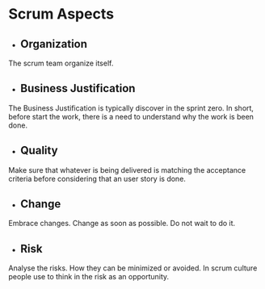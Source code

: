 # Scrum Aspects

* ## Organization

The scrum team organize itself.

* ## Business Justification

The Business Justification is typically discover in the sprint zero. In short, before start the work, there is a need to understand why the work is been done.

* ## Quality

Make sure that whatever is being delivered is matching the acceptance criteria before considering that an user story is done.

* ## Change

Embrace changes. Change as soon as possible. Do not wait to do it.

* ## Risk

Analyse the risks. How they can be minimized or avoided. In scrum culture people use to think in the risk as an opportunity.


